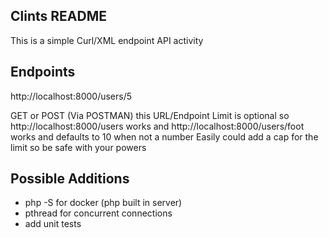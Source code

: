 ## Clints README
This is a simple Curl/XML endpoint API activity

## Endpoints

http://localhost:8000/users/5

GET or POST (Via POSTMAN) this URL/Endpoint
Limit is optional so http://localhost:8000/users works
and http://localhost:8000/users/foot works and defaults to 10 when not a number
Easily could add a cap for the limit so be safe with your powers

## Possible Additions

- php -S for docker (php built in server)
- pthread for concurrent connections
- add unit tests